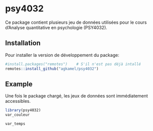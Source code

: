 
<!-- README.md is generated from README.Rmd. Please edit that file -->

# psy4032

<!-- badges: start -->
<!-- badges: end -->

Ce package contient plusieurs jeu de données utilisées pour le cours
d’Analyse quantitative en psychologie (PSY4032).

## Installation

Pour installer la version de développement du package:

``` r
#install.packages("remotes")    # S'il n'est pas déjà intallé
remotes::install_github("agkamel/psy4032")
```

## Example

Une fois le package chargé, les jeux de données sont immédiatement
accessibles.

``` r
library(psy4032)
var_couleur
```

``` r
var_temps
```
